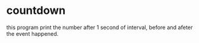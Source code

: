 # countdown

this program print the number after 1 second of interval, before and afeter the event happened.